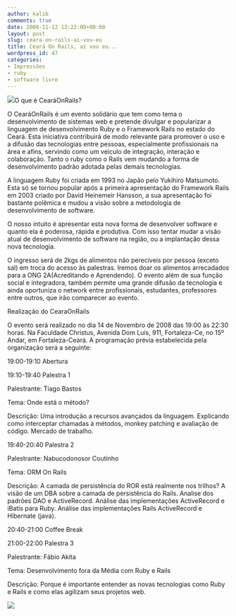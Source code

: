 ```yaml
---
author: kalib
comments: true
date: 2008-11-12 13:22:00+00:00
layout: post
slug: ceara-on-rails-ai-vou-eu
title: Ceará On Rails, aí vou eu...
wordpress_id: 47
categories:
- Impressões
- ruby
- software livre
---
```


[![](http://marcelocavalcante.net/portal/wp-content/uploads/2009/02/logomarca_cearaonrails.png)](http://marcelocavalcante.net/portal/wp-content/uploads/2009/02/logomarca_cearaonrails.png)O que é CearáOnRails?




O CearáOnRails é um evento solidário que tem como tema o desenvolvimento de sistemas web e pretende divulgar e popularizar a linguagem de desenvolvimento Ruby e o Framework Rails no estado do Ceará. Esta iniciativa contribuirá de modo relevante para promover o uso e a difusão das tecnologias entre pessoas, especialmente profissionais na área e afins, servindo como um veículo de integração, interação e colaboração. Tanto o ruby como o Rails vem mudando a forma de desenvolvimento padrão adotada pelas demais tecnologias.




A linguagem Ruby foi criada em 1993 no Japão pelo Yukihiro Matsumoto. Esta só se tornou popular após a primeira apresentação do Framework Rails em 2003 criado por David Heinemeir Hansson, a sua apresentação foi bastante polêmica e mudou a visão sobre a metodologia de desenvolvimento de software.




O nosso intuito é apresentar esta nova forma de desenvolver software e quanto ela é poderosa, rápida e produtiva. Com isso tentar mudar a visão atual de desenvolvimento de software na região, ou a implantação dessa nova tecnologia.




O ingresso será de 2kgs de alimentos não perecíveis por pessoa (exceto sal) em troca do acesso às palestras. Iremos doar os alimentos arrecadados para a ONG 2A(Acreditando e Aprendendo). O evento além de sua função social e integradora, também permite uma grande difusão da tecnologia e ainda oportuniza o network entre profissionais, estudantes, professores entre outros, que irão comparecer ao evento.




Realização do CearaOnRails




O evento será realizado no dia 14 de Novembro de 2008 das 19:00 às 22:30 horas. Na Faculdade Christus, Avenida Dom Luís, 911, Fortaleza-Ce, no 15º Andar, em Fortaleza-Ceará. A programação prévia estabelecida pela organização será a seguinte:




19:00-19:10 Abertura




19:10-19:40 Palestra 1




Palestrante: Tiago Bastos




Tema: Onde está o método?




Descrição: Uma introdução a recursos avançados da linguagem. Explicando como interceptar chamadas à métodos, monkey patching e avaliação de código. Mercado de trabalho.




19:40-20:40 Palestra 2




Palestrante: Nabucodonosor Coutinho




Tema: ORM On Rails




Descrição: A camada de persistência do ROR está realmente nos trilhos? A visão de um DBA sobre a camada de persistência do Rails. Analise dos padrões DAO e ActiveRecord. Análise das implementações ActiveRecord e iBatis para Ruby. Análise das implementações Rails ActiveRecord e Hibernate (java).




20:40-21:00 Coffee Break




21:00-22:00 Palestra 3




Palestrante: Fábio Akita




Tema: Desenvolvimento fora da Média com Ruby e Rails




Descrição: Porque é importante entender as novas tecnologias como Ruby e Rails e como elas agilizam seus projetos web.




![](http://img376.imageshack.us/img376/8000/userbar635980sd7.gif)




